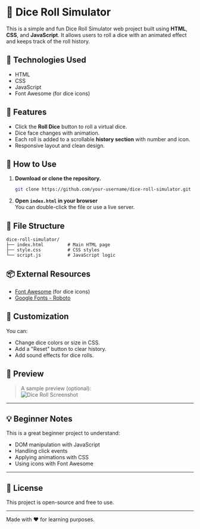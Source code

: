 
# 🎲 Dice Roll Simulator

This is a simple and fun Dice Roll Simulator web project built using **HTML**, **CSS**, and **JavaScript**. It allows users to roll a dice with an animated effect and keeps track of the roll history.

## 🧰 Technologies Used

- HTML
- CSS
- JavaScript
- Font Awesome (for dice icons)

## 📸 Features

- Click the **Roll Dice** button to roll a virtual dice.
- Dice face changes with animation.
- Each roll is added to a scrollable **history section** with number and icon.
- Responsive layout and clean design.

## 🚀 How to Use

1. **Download or clone the repository.**
    ```bash
    git clone https://github.com/your-username/dice-roll-simulator.git
    ```

2. **Open `index.html` in your browser**  
    You can double-click the file or use a live server.

## 📁 File Structure

```
dice-roll-simulator/
├── index.html         # Main HTML page
├── style.css          # CSS styles
└── script.js          # JavaScript logic
```

## 📦 External Resources

- [Font Awesome](https://cdnjs.com/libraries/font-awesome) (for dice icons)
- [Google Fonts - Roboto](https://fonts.google.com/specimen/Roboto)

## 🎨 Customization

You can:
- Change dice colors or size in CSS.
- Add a "Reset" button to clear history.
- Add sound effects for dice rolls.

## 📸 Preview

> A sample preview (optional):  
> ![Dice Roll Screenshot](screenshot.png)

---

## 💡 Beginner Notes

This is a great beginner project to understand:
- DOM manipulation with JavaScript
- Handling click events
- Applying animations with CSS
- Using icons with Font Awesome

---

## 📃 License

This project is open-source and free to use.

---

Made with ❤️ for learning purposes.
